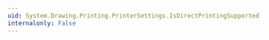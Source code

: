 ```yaml
---
uid: System.Drawing.Printing.PrinterSettings.IsDirectPrintingSupported(System.Drawing.Image)
internalonly: False
---
```

